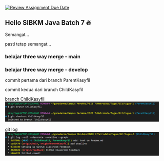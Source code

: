 [![Review Assignment Due Date](https://classroom.github.com/assets/deadline-readme-button-22041afd0340ce965d47ae6ef1cefeee28c7c493a6346c4f15d667ab976d596c.svg)](https://classroom.github.com/a/7AKPvxX-)
## Hello SIBKM Java Batch 7 🔥

Semangat... 

pasti tetap semangat...

### belajar three way merge - main

### belajar three way merge - develop

commit pertama dari branch ParentKasyfil

commit kedua dari branch ChildKasyfil

branch ChildKasyfil
![Branch ChildKasyfil](img/1-fast-forward-branch-ChildKasyfil.png)

git log
![Branch ChildKasyfil](img/2-git-log-branch-ChildKasyfil.png)
